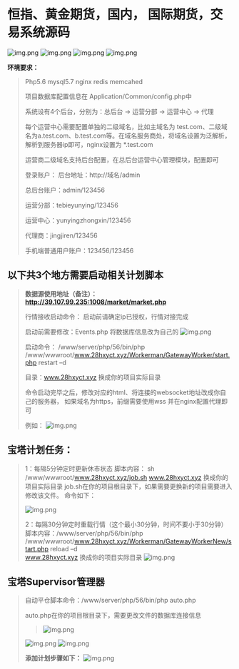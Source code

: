 # 恒指、黄金期货，国内， 国际期货，交易系统源码

![img.png](mdPng/1.png)
![img.png](mdPng/2.png)
![img.png](mdPng/3.png)
![img.png](mdPng/4.png)

**环境要求：**

> Php5.6  mysql5.7 nginx redis memcahed
>
> 项目数据库配置信息在 Application/Common/config.php中
>
> 系统设有4个后台，分别为：总后台 -> 运营分部 -> 运营中心 -> 代理
> 
> 每个运营中心需要配置单独的二级域名，比如主域名为 test.com、二级域名为a.test.com、b.test.com等。在域名服务商处，将域名设置为泛解析，解析到服务器ip即可，nginx设置为 *.test.com
> 
> 运营商二级域名支持后台配置，在总后台运营中心管理模块，配置即可
>
> 登录账户： 后台地址：http://域名/admin
> 
> 总后台账户：admin/123456
>
> 运营分部：tebieyunying/123456
> 
> 运营中心：yunyingzhongxin/123456
> 
> 代理商：jingjiren/123456
>
> 手机端普通用户账户：123456/123456


## 以下共3个地方需要启动相关计划脚本

> **数据源使用地址（备注）：http://39.107.99.235:1008/market/market.php**
>
> 行情接收启动命令： 启动前请确定ip已授权，行情对接完成
>
> 启动前需要修改：Events.php 将数据库信息改为自己的
> ![img.png](mdPng/img.png)
>
> 启动命令： /www/server/php/56/bin/php
> /www/wwwroot/www.28hxyct.xyz/Workerman/GatewayWorker/start.php restart
> –d
>
> 目录：www.28hxyct.xyz 换成你的项目实际目录
>
> 命令启动完毕之后，修改对应的html、将连接的websocket地址改成你自己的服务器， 如果域名为https，前缀需要使用wss
> 并在nginx配置代理即可
>
> 例如：
> ![img.png](mdPng/img_1.png)


## 宝塔计划任务：

> 1：每隔5分钟定时更新休市状态 	脚本内容：
>     sh /www/wwwroot/www.28hxyct.xyz/job.sh 	www.28hxyct.xyz 换成你的项目实际目录 	job.sh在你的项目根目录下，如果需要更换新的项目需要进入修改该文件。
>     命令如下：
>
> ![img.png](mdPng/img_2.png)
>
> 2：每隔30分钟定时重载行情（这个最小30分钟，时间不要小于30分钟）
> 	脚本内容：/www/server/php/56/bin/php
> /www/wwwroot/www.28hxyct.xyz/Workerman/GatewayWorkerNew/start.php reload –d <br>www.28hxyct.xyz 换成你的项目实际目录
> ![img.png](mdPng/img_3.png)



## 宝塔Supervisor管理器

> 自动平仓脚本命令：/www/server/php/56/bin/php auto.php
> 
> auto.php在你的项目根目录下，需要更改文件的数据库连接信息
> 
> > ![img.png](mdPng/img_7.png)
>
> ![img.png](mdPng/img_4.png)
> ![img.png](mdPng/img_5.png)
> 
> **添加计划步骤如下：**
> ![img.png](mdPng/img_6.png)



